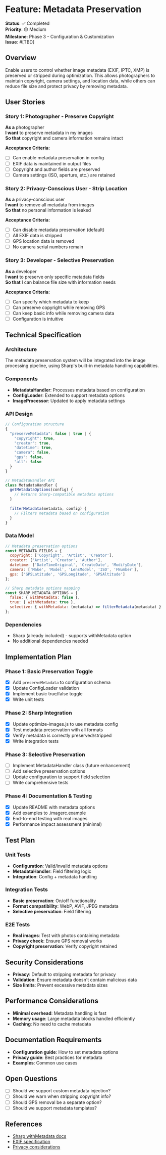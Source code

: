 # Feature: Metadata Preservation

**Status**: ✅ Completed  
**Priority**: 🟡 Medium  
**Milestone**: Phase 3 - Configuration & Customization  
**Issue**: #[TBD]

## Overview
Enable users to control whether image metadata (EXIF, IPTC, XMP) is preserved or stripped during optimization. This allows photographers to maintain copyright, camera settings, and location data, while others can reduce file size and protect privacy by removing metadata.

## User Stories

### Story 1: Photographer - Preserve Copyright
**As a** photographer  
**I want** to preserve metadata in my images  
**So that** copyright and camera information remains intact

**Acceptance Criteria:**
- [ ] Can enable metadata preservation in config
- [ ] EXIF data is maintained in output files
- [ ] Copyright and author fields are preserved
- [ ] Camera settings (ISO, aperture, etc.) are retained

### Story 2: Privacy-Conscious User - Strip Location
**As a** privacy-conscious user  
**I want** to remove all metadata from images  
**So that** no personal information is leaked

**Acceptance Criteria:**
- [ ] Can disable metadata preservation (default)
- [ ] All EXIF data is stripped
- [ ] GPS location data is removed
- [ ] No camera serial numbers remain

### Story 3: Developer - Selective Preservation
**As a** developer  
**I want** to preserve only specific metadata fields  
**So that** I can balance file size with information needs

**Acceptance Criteria:**
- [ ] Can specify which metadata to keep
- [ ] Can preserve copyright while removing GPS
- [ ] Can keep basic info while removing camera data
- [ ] Configuration is intuitive

## Technical Specification

### Architecture
The metadata preservation system will be integrated into the image processing pipeline, using Sharp's built-in metadata handling capabilities.

### Components
- **MetadataHandler**: Processes metadata based on configuration
- **ConfigLoader**: Extended to support metadata options
- **ImageProcessor**: Updated to apply metadata settings

### API Design
```javascript
// Configuration structure
{
  "preserveMetadata": false | true | {
    "copyright": true,
    "creator": true,
    "datetime": true,
    "camera": false,
    "gps": false,
    "all": false
  }
}

// MetadataHandler API
class MetadataHandler {
  getMetadataOptions(config) {
    // Returns Sharp-compatible metadata options
  }
  
  filterMetadata(metadata, config) {
    // Filters metadata based on configuration
  }
}
```

### Data Model
```javascript
// Metadata preservation options
const METADATA_FIELDS = {
  copyright: ['Copyright', 'Artist', 'Creator'],
  creator: ['Artist', 'Creator', 'Author'],
  datetime: ['DateTimeOriginal', 'CreateDate', 'ModifyDate'],
  camera: ['Make', 'Model', 'LensModel', 'ISO', 'FNumber'],
  gps: ['GPSLatitude', 'GPSLongitude', 'GPSAltitude']
};

// Sharp metadata options mapping
const SHARP_METADATA_OPTIONS = {
  false: { withMetadata: false },
  true: { withMetadata: true },
  selective: { withMetadata: (metadata) => filterMetadata(metadata) }
};
```

### Dependencies
- Sharp (already included) - supports withMetadata option
- No additional dependencies needed

## Implementation Plan

### Phase 1: Basic Preservation Toggle
- [x] Add `preserveMetadata` to configuration schema
- [x] Update ConfigLoader validation
- [x] Implement basic true/false toggle
- [x] Write unit tests

### Phase 2: Sharp Integration
- [x] Update optimize-images.js to use metadata config
- [x] Test metadata preservation with all formats
- [x] Verify metadata is correctly preserved/stripped
- [x] Write integration tests

### Phase 3: Selective Preservation
- [ ] Implement MetadataHandler class (future enhancement)
- [ ] Add selective preservation options
- [ ] Update configuration to support field selection
- [ ] Write comprehensive tests

### Phase 4: Documentation & Testing
- [x] Update README with metadata options
- [x] Add examples to .imagerc.example
- [x] End-to-end testing with real images
- [x] Performance impact assessment (minimal)

## Test Plan

### Unit Tests
- **Configuration**: Valid/invalid metadata options
- **MetadataHandler**: Field filtering logic
- **Integration**: Config + metadata handling

### Integration Tests
- **Basic preservation**: On/off functionality
- **Format compatibility**: WebP, AVIF, JPEG metadata
- **Selective preservation**: Field filtering

### E2E Tests
- **Real images**: Test with photos containing metadata
- **Privacy check**: Ensure GPS removal works
- **Copyright preservation**: Verify copyright retained

## Security Considerations
- **Privacy**: Default to stripping metadata for privacy
- **Validation**: Ensure metadata doesn't contain malicious data
- **Size limits**: Prevent excessive metadata sizes

## Performance Considerations
- **Minimal overhead**: Metadata handling is fast
- **Memory usage**: Large metadata blocks handled efficiently
- **Caching**: No need to cache metadata

## Documentation Requirements
- **Configuration guide**: How to set metadata options
- **Privacy guide**: Best practices for metadata
- **Examples**: Common use cases

## Open Questions
- [ ] Should we support custom metadata injection?
- [ ] Should we warn when stripping copyright info?
- [ ] Should GPS removal be a separate option?
- [ ] Should we support metadata templates?

## References
- [Sharp withMetadata docs](https://sharp.pixelplumbing.com/api-output#withmetadata)
- [EXIF specification](https://www.exif.org/)
- [Privacy considerations](https://www.eff.org/deeplinks/2020/06/your-photos-metadata-may-be-revealing-more-you-think)